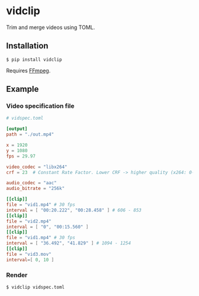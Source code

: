 # vidclip

Trim and merge videos using TOML.

## Installation

```
$ pip install vidclip
```

Requires [FFmpeg](https://ffmpeg.org/).

## Example

### Video specification file

```toml
# vidspec.toml

[output]
path = "./out.mp4"

x = 1920
y = 1080
fps = 29.97

video_codec = "libx264"
crf = 23  # Constant Rate Factor. Lower CRF -> higher quality (x264: 0-51, default 23)

audio_codec = "aac"
audio_bitrate = "256k"

[[clip]]
file = "vid1.mp4" # 30 fps
interval = [ "00:20.222", "00:28.458" ] # 606 - 853
[[clip]]
file = "vid2.mp4"
interval = [ "0", "00:15.560" ]
[[clip]]
file = "vid1.mp4" # 30 fps
interval = [ "36.492", "41.829" ] # 1094 - 1254
[[clip]]
file = "vid3.mov"
interval=[ 0, 10 ]
```

### Render

```
$ vidclip vidspec.toml
```
